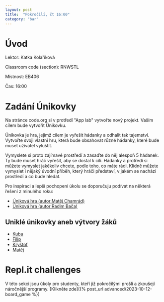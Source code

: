 ```yaml
---
layout: post
title:  "Pokročilí, čt 16:00"
category: "bar"
--- 
```


# Úvod

Lektor: Katka Kolaříková

Classroom code (section): RNWSTL

Místnost: EB406

Čas: 16:00

# Zadání Únikovky
Na stránce code.org si v protředí "App lab" vytvořte nový projekt. Vaším cílem bude vytvořit Únikovku.

Únikovka je hra, jejímž cílem je vyřešit hádanky a odhalit tak tajemství. Vytvořte svoji vlastní hru, která bude obsahovat různé hádanky, které bude muset uživatel vyluštit. 

Vymyslete si proto zajímavé prostředí a zasaďte do něj alespoň 5 hádanek. Ty bude muset hráč vyřešit, aby se dostal k cíli. Hádanky a protředí si můžete vymyslet jakékoliv chcete, podle toho, co máte rádi. Klidně můžete vymyslet i nějaký úvodní příběh, který hráči představí, v jakém se nachází prostředí a co bude hledat.

Pro inspiraci a lepší pochopení úkolu se doporučuju podívat na některá řešení z minulého roku:
- [Úniková hra (autor Matěj Chamrád)](https://studio.code.org/projects/applab/JLlNAmd3VcM0ItZXYBR-TCnfL_wLoTK52etVfogTHfQ "Unikova hra (autor Matěj Chamrád)")
- [Úniková hra (autor Radim Bača)](https://studio.code.org/projects/applab/E80ueH72KM8WSqk1bvPrdwk1IPv1J36EEW_Xhum__Mo "Unikova hra")

## Uniklé únikovky aneb výtvory žáků

- [Kuba](https://studio.code.org/projects/applab/7XaWiKNxqFTl6FDNZKfFQiTTIEgT6uEYRpsThBNK57M)
- [Filip](https://studio.code.org/projects/applab/7XaWiKNxqFTl6FDNZKfFQoxFv2NyPCsBxfdDUODW3Ck)
- [Kryštof](https://studio.code.org/projects/applab/hFCHaNRHdH1gYjVzBrLrerCbJqEhKu_jLUodDdwr1PY)
- [Matěj](https://studio.code.org/projects/applab/RrDq0-NX7MlOfB9J4TiEEgwYCDO16D6X_jIAhDHrQK8)

# Repl.it challenges
V této sekci jsou úkoly pro studenty, kteří již pokročilými prošli a zkoušejí náročnější programy.
[Klikněte zde]({% post_url advanced/2023-10-12-board_game %})
